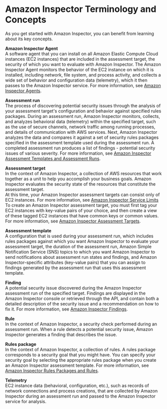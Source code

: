 # Amazon Inspector Terminology and Concepts<a name="inspector_concepts"></a>

As you get started with Amazon Inspector, you can benefit from learning about its key concepts\.

**Amazon Inspector Agent**  
A software agent that you can install on all Amazon Elastic Compute Cloud instances \(EC2 instances\) that are included in the assessment target, the security of which you want to evaluate with Amazon Inspector\. The Amazon Inspector Agent monitors the behavior of the EC2 instance on which it is installed, including network, file system, and process activity, and collects a wide set of behavior and configuration data \(telemetry\), which it then passes to the Amazon Inspector service\. For more information, see [Amazon Inspector Agents](inspector_agents.md)\.

**Assessment run**  
The process of discovering potential security issues through the analysis of your assessment target's configuration and behavior against specified rules packages\. During an assessment run, Amazon Inspector monitors, collects, and analyzes behavioral data \(telemetry\) within the specified target, such as the use of secure channels, network traffic among running processes, and details of communication with AWS services\. Next, Amazon Inspector analyzes the data and compares it against a set of security rules packages specified in the assessment template used during the assessment run\. A completed assessment run produces a list of findings \- potential security issues of various severity\. For more information, see [Amazon Inspector Assessment Templates and Assessment Runs](inspector_assessments.md)\.

**Assessment target**  
In the context of Amazon Inspector, a collection of AWS resources that work together as a unit to help you accomplish your business goals\. Amazon Inspector evaluates the security state of the resources that constitute the assessment target\.  
At this time, your Amazon Inspector assessment targets can consist only of EC2 instances\. For more information, see [Amazon Inspector Service Limits](inspector_limits.md)
To create an Amazon Inspector assessment target, you must first tag your EC2 instances with key\-value pairs of your choice, and then create a view of these tagged EC2 instances that have common keys or common values\. For more information, see [Amazon Inspector Assessment Targets](inspector_applications.md)\.

**Assessment template**  
A configuration that is used during your assessment run, which includes rules packages against which you want Amazon Inspector to evaluate your assessment target, the duration of the assessment run, Amazon Simple Notification Service \(SNS\) topics to which you want Amazon Inspector to send notifications about assessment run states and findings, and Amazon Inspector\-specific attributes \(key\-value pairs\) that you can assign to findings generated by the assessment run that uses this assessment template\.

**Finding**  
A potential security issue discovered during the Amazon Inspector assessment run of the specified target\. Findings are displayed in the Amazon Inspector console or retrieved through the API, and contain both a detailed description of the security issue and a recommendation on how to fix it\. For more information, see [Amazon Inspector Findings](inspector_findings.md)\.

**Rule**  
In the context of Amazon Inspector, a security check performed during an assessment run\. When a rule detects a potential security issue, Amazon Inspector generates a finding that describes the issue\.

**Rules package**  
In the context of Amazon Inspector, a collection of rules\. A rules package corresponds to a security goal that you might have\. You can specify your security goal by selecting the appropriate rules package when you create an Amazon Inspector assessment template\. For more information, see [Amazon Inspector Rules Packages and Rules](inspector_rule-packages.md)\.

**Telemetry**  
EC2 instance data \(behavioral, configuration, etc\.\), such as records of network connections and process creations, that are collected by Amazon Inspector during an assessment run and passed to the Amazon Inspector service for analysis\.